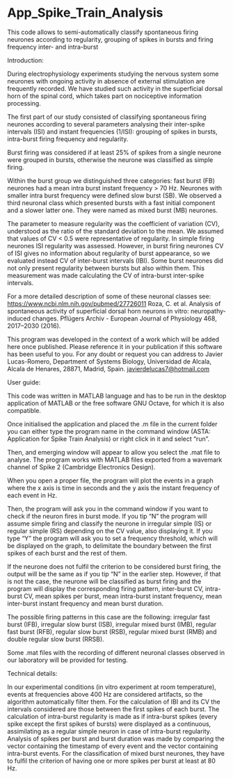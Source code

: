 # App_Spike_Train_Analysis
This code allows to semi-automatically classify spontaneous firing neurones according to regularity, grouping of spikes in bursts and firing frequency inter- and intra-burst


Introduction:

During electrophysiology experiments studying the nervous system some neurones with ongoing activity in absence of external stimulation are frequently recorded. We have studied such activity in the superficial dorsal horn of the spinal cord, which takes part on nociceptive information processing. 

The first part of our study consisted of classifying spontaneous firing neurones according to several parameters analysing their inter-spike intervals (ISI) and instant frequencies (1/ISI): grouping of spikes in bursts, intra-burst firing frequency and regularity.

Burst firing was considered if at least 25% of spikes from a single neurone were grouped in bursts, otherwise the neurone was classified as simple firing.

Within the burst group we distinguished three categories: fast burst (FB) neurones had a mean intra burst instant frequency > 70 Hz. Neurones with smaller intra burst frequency were defined slow burst (SB). We observed a third neuronal class which presented bursts with a fast initial component and a slower latter one. They were named as mixed burst (MB) neurones.

The parameter to measure regularity was the coefficient of variation (CV), understood as the ratio of the standard deviation to the mean. We assumed that values of CV < 0.5 were representative of regularity. In simple firing neurones ISI regularity was assessed. However, in burst firing neurones CV of ISI gives no information about regularity of burst appearance, so we evaluated instead CV of inter-burst intervals (IBI).  Some burst neurones did not only present regularity between bursts but also within them. This measurement was made calculating the CV of intra-burst inter-spike intervals. 

For a more detailed description of some of these neuronal classes see: https://www.ncbi.nlm.nih.gov/pubmed/27726011 
Roza, C. et al. Analysis of spontaneous activity of superficial dorsal horn neurons in vitro: neuropathy-induced changes. Pflügers Archiv - European Journal of Physiology 468, 2017–2030 (2016).

This program was developed in the context of a work which will be added here once published. Please reference it in your publication if this software has been useful to you.
For any doubt or request you can address to Javier Lucas-Romero, Department of Systems Biology, Universidad de Alcala, Alcala de Henares, 28871, Madrid, Spain. javierdelucas7@hotmail.com


User guide:

This code was written in MATLAB language and has to be run in the desktop application of MATLAB or the free software GNU Octave, for which it is also compatible. 

Once initialised the application and placed the .m file in the current folder you can either type the program name in the command window (ASTA: Application for Spike Train Analysis) or right click in it and select “run”.

Then, and emerging window will appear to allow you select the .mat file to analyse. The program works with MATLAB files exported from a wavemark channel of Spike 2 (Cambridge Electronics Design).

When you open a proper file, the program will plot the events in a graph where the x axis is time in seconds and the y axis the instant frequency of each event in Hz.

Then, the program will ask you in the command window if you want to check if the neuron fires in burst mode. If you tip “N” the program will assume simple firing and classify the neurone in irregular simple (IS) or regular simple (RS) depending on the CV value, also displaying it. If you type “Y” the program will ask you to set a frequency threshold, which will be displayed on the graph, to delimitate the boundary between the first spikes of each burst and the rest of them. 

If the neurone does not fulfil the criterion to be considered burst firing, the output will be the same as if you tip “N” in the earlier step. However, if that is not the case, the neurone will be classified as burst firing and the program will display the corresponding firing pattern, inter-burst CV, intra-burst CV, mean spikes per burst, mean intra-burst instant frequency, mean inter-burst instant frequency and mean burst duration.

The possible firing patterns in this case are the following: irregular fast burst (IFB), irregular slow burst (ISB), irregular mixed burst (IMB), regular fast burst (RFB), regular slow burst (RSB), regular mixed burst (RMB) and double regular slow burst (RRSB).

Some .mat files with the recording of different neuronal classes observed in our laboratory will be provided for testing.


Technical details:

In our experimental conditions (in vitro experiment at room temperature), events at frequencies above 400 Hz are considered artifacts, so the algorithm automatically filter them.
For the calculation of IBI and its CV the intervals considered are those between the first spikes of each burst.
The calculation of intra-burst regularity is made as if intra-burst spikes (every spike except the first spikes of bursts) were displayed as a continuous, assimilating as a regular simple neuron in case of intra-burst regularity.
Analysis of spikes per burst and burst duration was made by comparing the vector containing the timestamp of every event and the vector containing intra-burst events.
For the classification of mixed burst neurones, they have to fulfil the criterion of having one or more spikes per burst at least at 80 Hz.
